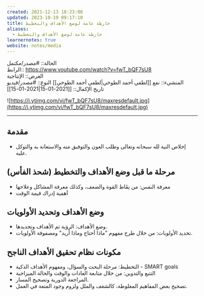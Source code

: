 ```yaml
---
created: 2021-12-13 18:23:00
updated: 2023-10-19 09:17:10
title: خارطة عامة لوضع الأهداف والتخطيط
aliases:
  - خارطة عامة لوضع الأهداف والتخطيط
learnernotes: true
website: notes/media
---
```


الحالة:: #مصدر/مكتمل  
الرابط:: <https://www.youtube.com/watch?v=fwT_bQF7sU8>  
الغرض:: اﻹنتاجية  
المنشيء:: نفع [[لطفي أحمد الطوخي|لطفي أحمد الطوخي]]
النوع:: #مصدر/فيديو  
تاريخ اﻹكمال:: [[2021-01-15|2021-01-15]]

![https://i.ytimg.com/vi/fwT_bQF7sU8/maxresdefault.jpg](https://i.ytimg.com/vi/fwT_bQF7sU8/maxresdefault.jpg)

---

## مقدمة

- إخلاص النية لله سبحانه وتعالى وطلب العون والتوفيق منه والاستعانة به والتوكل عليه.

## مرحلة ما قبل وضع الأهداف والتخطيط (شحذ الفأس)

- معرفة النفس: من نِقَاط القوة والضعف، وكذلك معرفة المشاكل وعلاجها
- أهمية إدراك قيمة الوقت

## وضع الأهداف وتحديد الأولويات

- وضع الأهداف: الرؤية ثم الأهداف وتحديدها.
- تحديد الأولويات: من خلال طرح مفهوم "ماذا أحتاج وماذا أريد" ومصفوفة الأولويات.

## مكونات نظام تحقيق الأهداف الناجح

- التخطيط: مرحلة البحث والسؤال، ومفهوم الأهداف الذكية - SMART goals
- التتبع والتدوين: من خلال متابعة العادات والوقت والحالة الميزاجية
- المراجعة الدورية وتصحيح المسار.
- تصحيح بعض المفاهيم المغلوطة، كالشغف والملل ولزوم وجود المتعة في العمل.
